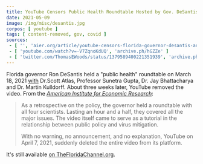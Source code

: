 ```yaml
---
title: YouTube Censors Public Health Roundtable Hosted by Gov. DeSantis
date: 2021-05-09
image: /img/misc/desantis.jpg
corpos: [ youtube ]
tags: [ content-removed, gov, covid ]
sources:
 - [ '', 'aier.org/article/youtube-censors-florida-governor-desantis-and-his-science-advisors/' ]
 - [ 'youtube.com/watch?v=-V7ZqnoKdUQ', 'archive.ph/hGZZe' ]
 - [ 'twitter.com/ThomasEWoods/status/1379589400221351939', 'archive.ph/VQWwM' ]
---
```


Florida governor Ron DeSantis held a "public health" roundtable on March 18,
2021 [with](https://archive.ph/hGZZe#selection-2615.93-2615.236) Dr.Scott
Atlas, Professor Sunetra Gupta, Dr. Jay Bhattacharya and Dr. Martin Kulldorff.
About three weeks later, YouTube removed the video. From the [_American
Institute for Economic
Research_](https://www.aier.org/article/youtube-censors-florida-governor-desantis-and-his-science-advisors/):

> As a retrospective on the policy, the governor held a roundtable with all
> four scientists. Lasting an hour and a half, they covered all the major
> issues. The video itself came to serve as a tutorial in the relationship
> between public policy and virus mitigation. 
>
> With no warning, no announcement, and no explanation, YouTube on April 7,
> 2021, suddenly deleted the entire video from its platform.

It's still available [on
TheFloridaChannel.org](https://thefloridachannel.org/videos/3-18-21-roundtable-discussion-on-public-health/).
